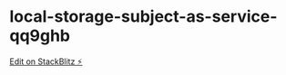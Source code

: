 # local-storage-subject-as-service-qq9ghb

[Edit on StackBlitz ⚡️](https://stackblitz.com/edit/local-storage-subject-as-service-qq9ghb)